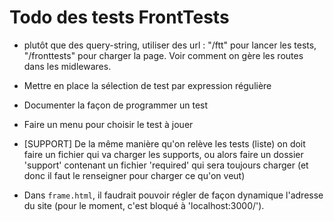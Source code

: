 # Todo des tests FrontTests

- plutôt que des query-string, utiliser des url : "/ftt" pour lancer les tests, "/fronttests" pour charger la page. Voir comment on gère les routes dans les midlewares.

- Mettre en place la sélection de test par expression régulière

- Documenter la façon de programmer un test

- Faire un menu pour choisir le test à jouer

- [SUPPORT] De la même manière qu'on relève les tests (liste) on doit faire un fichier qui va charger les supports, ou alors faire un dossier 'support' contenant un fichier 'required' qui sera toujours charger (et donc il faut le renseigner pour charger ce qu'on veut)

- Dans `frame.html`, il faudrait pouvoir régler de façon dynamique l'adresse du site (pour le moment, c'est bloqué à 'localhost:3000/').
